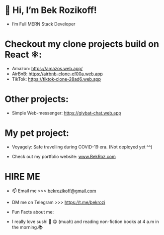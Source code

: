 # 👋 Hi, I’m Bek Rozikoff!

- I’m Full MERN Stack Developer 
 
 
# Checkout my clone projects build on React ⚛️:

- Amazon: https://amazos.web.app/
- AirBnB: https://airbnb-clone-ef00a.web.app
- TikTok: https://tiktok-clone-28ad6.web.app

# Other projects:
- Simple Web-messenger: https://giybat-chat.web.app

# My pet project:
- Voyagely: Safe travelling during COVID-19 era. (Not deployed yet ^^)

- Check out my portfolio website: www.BekRoz.com
  
# HIRE ME  
- 📫 Email me >>>  bekrozikoff@gmail.com 
- DM me on Telegram >>>  https://t.me/bekrozi
 
- Fun Facts about me:
- I really love sushi 🍣 😋 (muah) and reading non-fiction books at 4 a.m in the morning.📚
<!---
bekrozikoff/bekrozikoff is a ✨ special ✨ repository because its `README.md` (this file) appears on your GitHub profile.
You can click the Preview link to take a look at your changes.
--->
